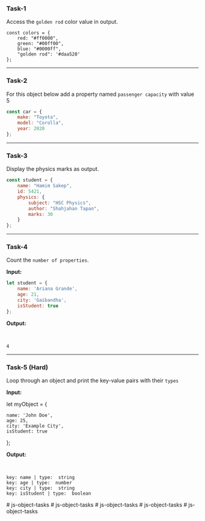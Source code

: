 ### Task-1
Access the `golden rod` color value in output.
```
const colors = {
    red: "#ff0000",
    green: "#00ff00",
    blue: "#0000ff",
    "golden rod": '#daa520'
};
```
---
### Task-2
For this object below add a property named `passenger capacity` with value 5
```js
const car = {
    make: "Toyota",
    model: "Corolla",
    year: 2020
};

```
---
### Task-3
Display the physics marks as output.
```js
const student = {
    name: "Hamim Sakep",
    id: 5421,
    physics: {
        subject: "HSC Physics",
        author: "Shahjahan Tapan",
        marks: 30
    }
};
```

---

### Task-4

Count the `number of properties`.

**Input:**
<br>
```js
let student = {
    name: 'Ariana Grande',
    age: 21,
    city: 'Gaibandha',
    isStudent: true
};
```
**Output:**

<br>

    4

---
### Task-5 (Hard)

Loop through an object and print the key-value pairs with their `types`

**Input:**
<br>

let myObject = {

    name: 'John Doe',
    age: 25,
    city: 'Example City',
    isStudent: true

};

**Output:**

<br>

    key: name | type:  string
    key: age | type:  number
    key: city | type:  string
    key: isStudent | type:  boolean

#   j s - o b j e c t - t a s k s  
 #   j s - o b j e c t - t a s k s  
 #   j s - o b j e c t - t a s k s  
 #   j s - o b j e c t - t a s k s  
 #   j s - o b j e c t - t a s k s  
 
